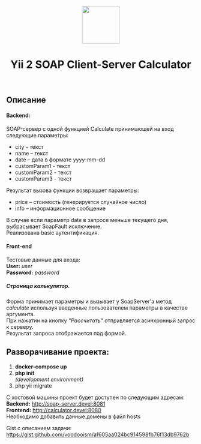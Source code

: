 <p align="center">
    <a href="https://github.com/yiisoft" target="_blank">
        <img src="https://avatars0.githubusercontent.com/u/993323" height="100px">
    </a>
    <h1 align="center">Yii 2 SOAP Client-Server Calculator</h1>
    <br>
</p>

## Описание   
#### Backend:
SOAP-сервер с одной функцией Calculate принимающей на вход следующие параметры:
- city – текст  
- name – текст  
- date – дата в формате yyyy-mm-dd  
- customParam1 - текст
- customParam2 - текст
- customParam3 - текст

Результат вызова функции возвращает параметры:
- price – стоимость (генерируется случайное число)
- info – информационное сообщение

В случае если параметр date в запросе меньше текущего дня, выбрасывает SoapFault исключение.  
Реализована basic аутентификация.   

#### Front-end
Тестовые данные для входа:  
**User:** *user*  
**Password:** *password*  

##### Страница калькулятор.  
Форма принимает параметры и вызывает у SoapServer'a метод *calculate* используя введенные пользователем параметры в качестве аргумента.  
При нажатии на кнопку *"Рассчитать"* отправляется асинхронный запрос к серверу.  
Результат запроса отображается под формой.  

## Разворачивание проекта:  
1. **docker-compose up**  
2. **php init**  
  *(development environment)*
3. php yii migrate

С хостовой машины проект будет доступен по следующим адресам:  
**Backend:** http://soap-server.devel:8081  
**Frontend:** http://calculator.devel:8080  
Необходимо добавить данные домены в файл hosts  

Gist с описанием задачи:  
https://gist.github.com/voodooism/af605aa024bc914598fb76f13db9762b
